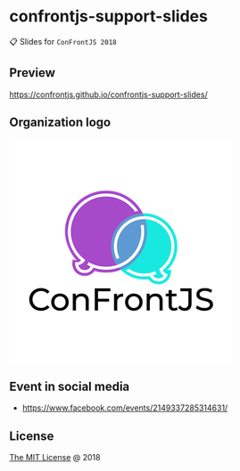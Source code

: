 # confrontjs-support-slides

:clipboard: Slides for `ConFrontJS 2018`

## Preview

<https://confrontjs.github.io/confrontjs-support-slides/>

## Organization logo

![](images/logo-confrontjs-400x400.png)

## Event in social media

* <https://www.facebook.com/events/2149337285314631/>

## License

[The MIT License](http://piecioshka.mit-license.org) @ 2018
